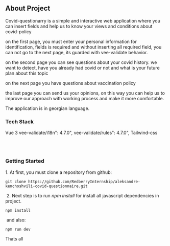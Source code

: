 ## About Project

Covid-questionarry is a simple and interactive web application where you can insert fields and help us to know your views and conditions about covid-policy

on the first page, you must enter your personal information for identification, fields is required and without inserting all required field, you can not go to the next page, its guarded with vee-validate behavior.

on the second page you can see questions about your covid history. we want to detect, have you already had covid or not and what is your future plan about this topic

on the next page you have questions about vaccination policy

the last page you can send us your opinions, on this way you can help us to improve our approach with working process and make it more comfortable.

The application is in georgian language.

### Tech Stack

Vue 3
vee-validate/i18n": 4.7.0",
vee-validate/rules": 4.7.0",
Tailwind-css
​

​

#

### Getting Started

1\. At first, you must clone a repository from github:

```
git clone https://github.com/RedberryInternship/aleksandre-kenchoshvili-covid-questionnaire.git
```

​
2\. Next step is to run _npm install_ for install all javascript dependencies in project.

```
npm install
```

​
and also:

```
npm run dev
```

Thats all

​
